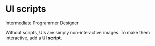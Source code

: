 # UI scripts

<span class="label label-doc-level">Intermediate</span>
<span class="label label-doc-audience">Programmer</span>
<span class="label label-doc-audience">Designer</span>

Without scripts, UIs are simply non-interactive images. To make them interactive, add a **UI script**.